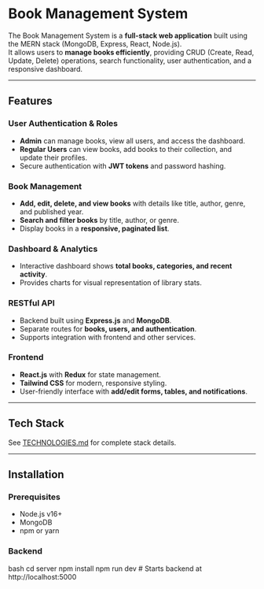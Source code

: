 # Book Management System

The Book Management System is a **full-stack web application** built using the MERN stack (MongoDB, Express, React, Node.js).  
It allows users to **manage books efficiently**, providing CRUD (Create, Read, Update, Delete) operations, search functionality, user authentication, and a responsive dashboard.

---

## Features

### User Authentication & Roles
- **Admin** can manage books, view all users, and access the dashboard.
- **Regular Users** can view books, add books to their collection, and update their profiles.
- Secure authentication with **JWT tokens** and password hashing.

### Book Management
- **Add, edit, delete, and view books** with details like title, author, genre, and published year.
- **Search and filter books** by title, author, or genre.
- Display books in a **responsive, paginated list**.

### Dashboard & Analytics
- Interactive dashboard shows **total books, categories, and recent activity**.
- Provides charts for visual representation of library stats.

### RESTful API
- Backend built using **Express.js** and **MongoDB**.
- Separate routes for **books, users, and authentication**.
- Supports integration with frontend and other services.

### Frontend
- **React.js** with **Redux** for state management.
- **Tailwind CSS** for modern, responsive styling.
- User-friendly interface with **add/edit forms, tables, and notifications**.

---

## Tech Stack

See [TECHNOLOGIES.md](TECHNOLOGIES.md) for complete stack details.

---

## Installation

### Prerequisites
- Node.js v16+
- MongoDB
- npm or yarn

### Backend
bash
cd server
npm install
npm run dev   # Starts backend at http://localhost:5000
